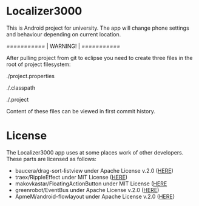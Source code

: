 Localizer3000
=============

This is Android project for university.
The app will change phone settings and behaviour depending on current location.



*===========*
|  WARNING! |
*===========*

After pulling project from git to eclipse you need to create three files in the root of project filesystem:

./project.properties

./.classpath

./.project

Content of these files can be viewed in first commit history.

License
=============

The Localizer3000 app uses at some places work of other developers.
These parts are licensed as follows:
<ul>
<li>baucera/drag-sort-listview under Apache License v.2.0 (<a href="https://github.com/bauerca/drag-sort-listview">HERE</a>)</li>
<li>traex/RippleEffect under MIT License (<a href="https://github.com/traex/RippleEffect">HERE</a>)</li>
<li>makovkastar/FloatingActionButton under MIT License (<a href="https://github.com/makovkastar/FloatingActionButton">HERE</a></li>
<li>greenrobot/EventBus under Apache License v.2.0 (<a href="https://github.com/greenrobot/EventBus">HERE</a>)</li>
<li>ApmeM/android-flowlayout under Apache License v.2.0 (<a href="https://github.com/ApmeM/android-flowlayout">HERE</a>)</li>
</ul>
